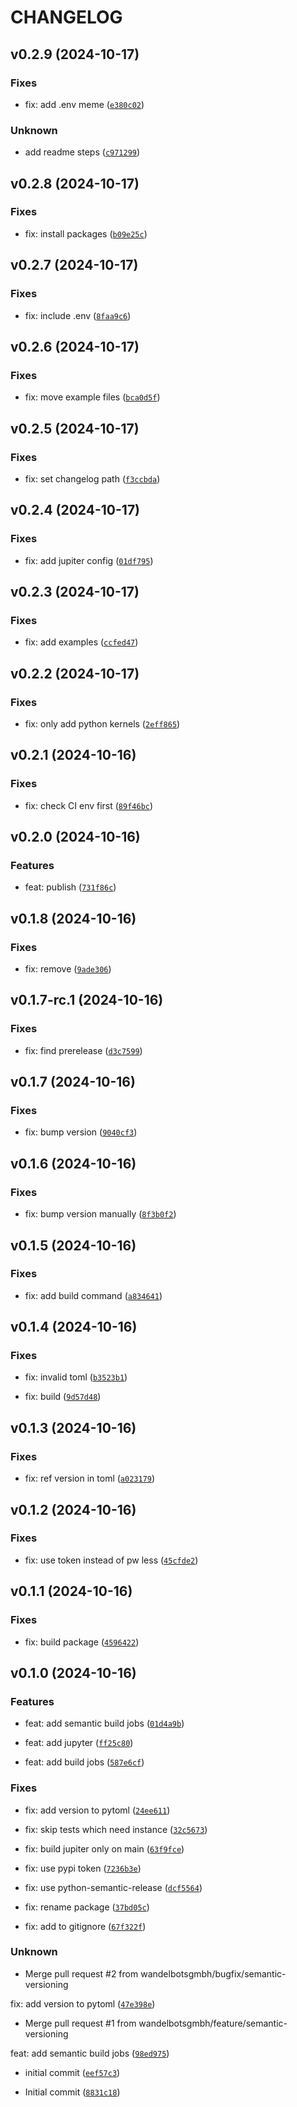 # CHANGELOG


## v0.2.9 (2024-10-17)

### Fixes

* fix: add .env meme ([`e380c02`](https://github.com/wandelbotsgmbh/wandelbots-python/commit/e380c0232ee49a2ac3e02cddf7bd365ff08ee876))

### Unknown

* add readme steps ([`c971299`](https://github.com/wandelbotsgmbh/wandelbots-python/commit/c97129992e317d1b01d0e6596956d96d77a15d7c))


## v0.2.8 (2024-10-17)

### Fixes

* fix: install packages ([`b09e25c`](https://github.com/wandelbotsgmbh/wandelbots-python/commit/b09e25c13f5ca983c251d9d04f08111aabe063e8))


## v0.2.7 (2024-10-17)

### Fixes

* fix: include .env ([`8faa9c6`](https://github.com/wandelbotsgmbh/wandelbots-python/commit/8faa9c626edfa656823c2e120d4e4a9e6fa142be))


## v0.2.6 (2024-10-17)

### Fixes

* fix: move example files ([`bca0d5f`](https://github.com/wandelbotsgmbh/wandelbots-python/commit/bca0d5f1cbc68aa4b131cc93ed8e192e378742e7))


## v0.2.5 (2024-10-17)

### Fixes

* fix: set changelog path ([`f3ccbda`](https://github.com/wandelbotsgmbh/wandelbots-python/commit/f3ccbdaaea89a2eddad297022dda530fb14e7e21))


## v0.2.4 (2024-10-17)

### Fixes

* fix: add jupiter config ([`01df795`](https://github.com/wandelbotsgmbh/wandelbots-python/commit/01df7959737af6ec26d8c9d708abe1f44dbb2416))


## v0.2.3 (2024-10-17)

### Fixes

* fix: add examples ([`ccfed47`](https://github.com/wandelbotsgmbh/wandelbots-python/commit/ccfed47539b6f9235cc707eec5e3c4f4ee865fdc))


## v0.2.2 (2024-10-17)

### Fixes

* fix: only add python kernels ([`2eff865`](https://github.com/wandelbotsgmbh/wandelbots-python/commit/2eff865d0f12d4ae1f9c0b4ef847e81bbd0daf41))


## v0.2.1 (2024-10-16)

### Fixes

* fix: check CI env first ([`89f46bc`](https://github.com/wandelbotsgmbh/wandelbots-python/commit/89f46bcd85e0e3c4abbb90b93f740432c317d6a0))


## v0.2.0 (2024-10-16)

### Features

* feat: publish ([`731f86c`](https://github.com/wandelbotsgmbh/wandelbots-python/commit/731f86c6c8ac7f72663e89c86a7ce294c963da05))


## v0.1.8 (2024-10-16)

### Fixes

* fix: remove ([`9ade306`](https://github.com/wandelbotsgmbh/wandelbots-python/commit/9ade306fda726a808b942697fb907cfeb1cdc1a1))


## v0.1.7-rc.1 (2024-10-16)

### Fixes

* fix: find prerelease ([`d3c7599`](https://github.com/wandelbotsgmbh/wandelbots-python/commit/d3c7599fa9d19edd1497258bdea1725e3ec057aa))


## v0.1.7 (2024-10-16)

### Fixes

* fix: bump version ([`9040cf3`](https://github.com/wandelbotsgmbh/wandelbots-python/commit/9040cf32d91ed8fb7ced337e214e167aeb21c620))


## v0.1.6 (2024-10-16)

### Fixes

* fix: bump version manually ([`8f3b0f2`](https://github.com/wandelbotsgmbh/wandelbots-python/commit/8f3b0f20da91d786ee9c40314355b6ecbbbd5449))


## v0.1.5 (2024-10-16)

### Fixes

* fix: add build command ([`a834641`](https://github.com/wandelbotsgmbh/wandelbots-python/commit/a834641353013df01dd123912c0110859cff82d4))


## v0.1.4 (2024-10-16)

### Fixes

* fix: invalid toml ([`b3523b1`](https://github.com/wandelbotsgmbh/wandelbots-python/commit/b3523b1b4d2700d956d0189671d938bf21f638c1))

* fix: build ([`9d57d48`](https://github.com/wandelbotsgmbh/wandelbots-python/commit/9d57d48d76a566113b423e92d99bbabfdd4d2b51))


## v0.1.3 (2024-10-16)

### Fixes

* fix: ref version in toml ([`a023179`](https://github.com/wandelbotsgmbh/wandelbots-python/commit/a023179741b0256146eea2acd12ca02752221ccd))


## v0.1.2 (2024-10-16)

### Fixes

* fix: use token instead of pw less ([`45cfde2`](https://github.com/wandelbotsgmbh/wandelbots-python/commit/45cfde2aabdfb844969f9f2df9200fab21003ff3))


## v0.1.1 (2024-10-16)

### Fixes

* fix: build package ([`4596422`](https://github.com/wandelbotsgmbh/wandelbots-python/commit/45964227ea376d776547cb7d59ee0deeb95a1d77))


## v0.1.0 (2024-10-16)

### Features

* feat: add semantic build jobs ([`01d4a9b`](https://github.com/wandelbotsgmbh/wandelbots-python/commit/01d4a9bb2c97597564b2ec8289746987b43328f6))

* feat: add jupyter ([`ff25c80`](https://github.com/wandelbotsgmbh/wandelbots-python/commit/ff25c80eade8939037275ff710f24f492dd52115))

* feat: add build jobs ([`587e6cf`](https://github.com/wandelbotsgmbh/wandelbots-python/commit/587e6cf93242c62798da100cf6e8be474394fe01))

### Fixes

* fix: add version to pytoml ([`24ee611`](https://github.com/wandelbotsgmbh/wandelbots-python/commit/24ee61115a16a8e15b80de89838ffd483c7b3093))

* fix: skip tests which need instance ([`32c5673`](https://github.com/wandelbotsgmbh/wandelbots-python/commit/32c56738e19c198eceaa0d5a8525400a6a997e0e))

* fix: build jupiter only on main ([`63f9fce`](https://github.com/wandelbotsgmbh/wandelbots-python/commit/63f9fcef32bc6bd698471d48cc759ab02a3690a0))

* fix: use pypi token ([`7236b3e`](https://github.com/wandelbotsgmbh/wandelbots-python/commit/7236b3e1ba5ab0bb2b449853d57dd0dbf3b8f2f5))

* fix: use python-semantic-release ([`dcf5564`](https://github.com/wandelbotsgmbh/wandelbots-python/commit/dcf5564e1c48f3434b145c062fe66dd45048ff36))

* fix: rename package ([`37bd05c`](https://github.com/wandelbotsgmbh/wandelbots-python/commit/37bd05c60363b9dbb8e77947a81d6d93321673ae))

* fix: add to gitignore ([`67f322f`](https://github.com/wandelbotsgmbh/wandelbots-python/commit/67f322fd87ad84c4a1ec117fc089faaaec6520c9))

### Unknown

* Merge pull request #2 from wandelbotsgmbh/bugfix/semantic-versioning

fix: add version to pytoml ([`47e398e`](https://github.com/wandelbotsgmbh/wandelbots-python/commit/47e398eb5cbe112a4d17caaf719a0961a2383cf7))

* Merge pull request #1 from wandelbotsgmbh/feature/semantic-versioning

feat: add semantic build jobs ([`98ed975`](https://github.com/wandelbotsgmbh/wandelbots-python/commit/98ed9753d3ed5e493d84106f204fda286532e094))

* initial commit ([`eef57c3`](https://github.com/wandelbotsgmbh/wandelbots-python/commit/eef57c3c3b75e1dd8f4c84f7d89d6af2f6d210bd))

* Initial commit ([`8831c18`](https://github.com/wandelbotsgmbh/wandelbots-python/commit/8831c189537ba7a1750ad88670e3a8645f61feaa))
